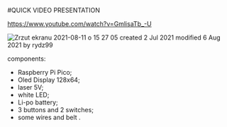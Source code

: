 #QUICK VIDEO PRESENTATION

https://www.youtube.com/watch?v=GmlisaTb_-U

![Zrzut ekranu 2021-08-11 o 15 27 05](https://user-images.githubusercontent.com/81818614/129037838-e1e706d9-6105-4a35-827e-bb1f14ba1ea9.png)
created 2 Jul 2021
modified 6 Aug 2021
by rydz99

components:

- Raspberry Pi Pico;
- Oled Display 128x64;
- laser 5V;
- white LED;
- Li-po battery;
- 3 buttons and 2 switches;
- some wires and belt .
